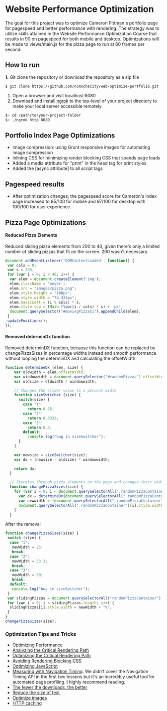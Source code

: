 # Website Performance Optimization

The goal for this project was to optimize Cameron Pittman's portfolio page for pagespeed and better performance with rendering.
The strategy was to utilize skills attained in the Website Performance Optimization Course that results in 90 on pagespeed  for both mobile and desktop. Optimizations will be made to views/main.js for the pizza page to run at 60 frames per second.

## How to run
**1.** Git clone the repository or download the repository as a zip file
```
$ git clone https://github.com/ncmochacity/web-optimize-portfolio.git
```
1. Open a browser and visit localhost:8080
1. Download and install [ngrok](https://ngrok.com/) to the top-level of your project directory to make your local server accessible remotely.

  ``` bash
  $> cd /path/to/your-project-folder
  $> ./ngrok http 8080
  ```

## Portfolio Index Page Optimizations
* Image compression: using Grunt responsive images for automating image compression
* Inlining CSS for minimizing render blocking CSS that speeds page loads
* Added a media attribute for "print" in the head tag for print styles
* Added the [async attribute] to all script tags  

## Pagespeed results
* After optimization changes, the pagespeed score for Cameron's index page increased to 95/100 for mobile and 97/100 for desktop with 100/100 for user experience.

## Pizza Page Optimizations

#### Reduced Pizza Elements
Reduced sliding pizza elements from 200 to 40, given there's only a limited number of sliding pizzas that fit on the screen.
200 wasn't necessary.

``` js
document.addEventListener('DOMContentLoaded', function() {
 var cols = 8;
 var s = 256;
 for (var i = 0; i < 40; i++) {
  var elem = document.createElement('img');
  elem.className = 'mover';
  elem.src = "images/pizza.png";
  elem.style.height = "100px";
  elem.style.width = "73.333px";
  elem.basicLeft = (i % cols) * s;
  elem.style.top = (Math.floor(i / cols) * s) + 'px';
  document.querySelector("#movingPizzas1").appendChild(elem);
 }
 updatePositions();
});
```

#### Removed determinDx function
Removed determinDX function, because this function can be replaced by changePizzaSizes in percentage widths instead and smooth performance without looping the determinDX and calculating the offsetWidth.

``` js
function determineDx (elem, size) {
    var oldwidth = elem.offsetWidth;
    var windowwidth = document.querySelector("#randomPizzas").offsetWidth;
    var oldsize = oldwidth / windowwidth;

    // Changes the slider value to a percent width
    function sizeSwitcher (size) {
      switch(size) {
        case "1":
          return 0.25;
        case "2":
          return 0.3333;
        case "3":
          return 0.5;
        default:
          console.log("bug in sizeSwitcher");
      }
    }

    var newsize = sizeSwitcher(size);
    var dx = (newsize - oldsize) * windowwidth;

    return dx;
  }

  // Iterates through pizza elements on the page and changes their widths
  function changePizzaSizes(size) {
    for (var i = 0; i < document.querySelectorAll(".randomPizzaContainer").length; i++) {
      var dx = determineDx(document.querySelectorAll(".randomPizzaContainer")[i], size);
      var newwidth = (document.querySelectorAll(".randomPizzaContainer")[i].offsetWidth + dx) + 'px';
      document.querySelectorAll(".randomPizzaContainer")[i].style.width = newwidth;
    }
  }

```

After the removal

``` js
function changePizzaSizes(size) {
 switch (size) {
  case "1":
   newWidth = 25;
   break;
  case "2":
   newWidth = 33.3;
   break;
  case "3":
   newWidth = 50;
   break;
  default:
   console.log("bug in sizeSwitcher");
 }
 var slidingPizzas = document.querySelectorAll("randomPizzaContainer");
 for (var i = 0; i < slidingPizzas.length; i++) {
  slidingPizzas[i].style.width = newWidth + "%";
 }
}
changePizzaSizes(size);
```

### Optimization Tips and Tricks
* [Optimizing Performance](https://developers.google.com/web/fundamentals/performance/ "web performance")
* [Analyzing the Critical Rendering Path](https://developers.google.com/web/fundamentals/performance/critical-rendering-path/analyzing-crp.html "analyzing crp")
* [Optimizing the Critical Rendering Path](https://developers.google.com/web/fundamentals/performance/critical-rendering-path/optimizing-critical-rendering-path.html "optimize the crp!")
* [Avoiding Rendering Blocking CSS](https://developers.google.com/web/fundamentals/performance/critical-rendering-path/render-blocking-css.html "render blocking css")
* [Optimizing JavaScript](https://developers.google.com/web/fundamentals/performance/critical-rendering-path/adding-interactivity-with-javascript.html "javascript")
* [Measuring with Navigation Timing](https://developers.google.com/web/fundamentals/performance/critical-rendering-path/measure-crp.html "nav timing api"). We didn't cover the Navigation Timing API in the first two lessons but it's an incredibly useful tool for automated page profiling. I highly recommend reading.
* <a href="https://developers.google.com/web/fundamentals/performance/optimizing-content-efficiency/eliminate-downloads.html">The fewer the downloads, the better</a>
* <a href="https://developers.google.com/web/fundamentals/performance/optimizing-content-efficiency/optimize-encoding-and-transfer.html">Reduce the size of text</a>
* <a href="https://developers.google.com/web/fundamentals/performance/optimizing-content-efficiency/image-optimization.html">Optimize images</a>
* <a href="https://developers.google.com/web/fundamentals/performance/optimizing-content-efficiency/http-caching.html">HTTP caching</a>
